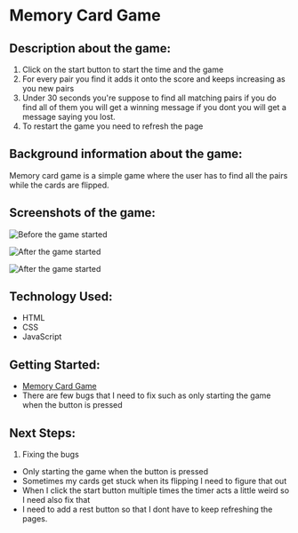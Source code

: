 # Memory Card Game

## Description about the game:

1. Click on the start button to start the time and the game
2. For every pair you find it adds it onto the score and keeps increasing as you new pairs
2. Under 30 seconds you're suppose to find all matching pairs if you do find all of them you will get a winning message if you dont you will get a message saying you lost.
4. To restart the game you need to refresh the page

## Background information about the game: 

Memory card game is a simple game where the user has to find all the pairs while the cards are flipped.

## Screenshots of the game:

![Before the game started](https://raw.githubusercontent.com/priya131998/memory-card-game/main/Screenshot2.png)
&nbsp;
&nbsp;

![After the game started](https://raw.githubusercontent.com/priya131998/memory-card-game/main/Screenshot1.png)
&nbsp;
&nbsp;

![After the game started](https://raw.githubusercontent.com/priya131998/memory-card-game/main/Screenshot3.png)
&nbsp;
&nbsp;

## Technology Used:

* HTML
* CSS
* JavaScript

## Getting Started:

* [Memory Card Game](https://priya131998.github.io/memory-card-game/)
* There are few bugs that I need to fix such as only starting the game when the button is pressed

## Next Steps:

1. Fixing the bugs
* Only starting the game when the button is pressed
* Sometimes my cards get stuck when its flipping I need to figure that out
* When I click the start button multiple times the timer acts a little weird so I need also fix that
* I need to add a rest button so that I dont have to keep refreshing the pages.
